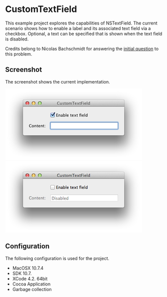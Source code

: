 CustomTextField
===============

This example project explores the capabilities of NSTextField.
The current scenario shows how to enable a label and its associated text field via a checkbox.
Optional, a text can be specified that is shown when the text field is disabled.

Credits belong to Nicolas Bachschmidt for answering the [initial question](http://stackoverflow.com/questions/11193804/cocoa-how-to-bind-a-boolean-property-to-nscellstatevalue) to this problem.

Screenshot
------------------
The screenshot shows the current implementation.

![CustomTextField, enabled](https://github.com/johnjohndoe/CustomTextField/raw/master/screenshot_enabled.png "CustomTextField, enabled")
![CustomTextField, disabled](https://github.com/johnjohndoe/CustomTextField/raw/master/screenshot_disabled.png "CustomTextField, disabled")


Configuration
-------------

The following configuration is used for the project.

* MacOSX 10.7.4
* SDK 10.7.
* XCode 4.2. 64bit
* Cocoa Application
* Garbage collection
